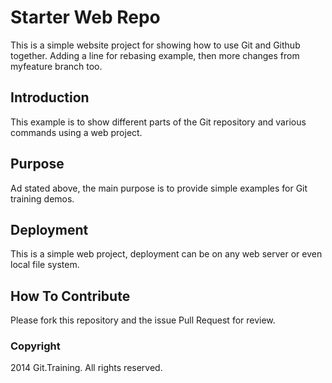 # Starter Web Repo

This is a simple website project for
showing how to use Git and Github together.
Adding a line for rebasing example, then more changes
from myfeature branch too.

## Introduction

This example is to show different parts of the
Git repository and various commands using
a web project.

## Purpose

Ad stated above, the main purpose is to
provide simple examples for Git training demos.

## Deployment

This is a simple web project, deployment can be
on any web server or even local file system.

## How To Contribute

Please fork this repository and the issue Pull Request
for review.

### Copyright

2014 Git.Training. All rights reserved.
